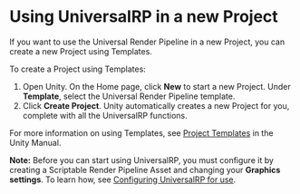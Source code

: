 # Using UniversalRP in a new Project

If you want to use the Universal Render Pipeline in a new Project, you can create a new Project using Templates.

To create a Project using Templates:

1. Open Unity. On the Home page, click __New__ to start a new Project. Under __Template__, select the Universal Render Pipeline template.
2. Click __Create Project__. Unity automatically creates a new Project for you, complete with all the UniversalRP functions.

For more information on using Templates, see [Project Templates](https://docs.unity3d.com/Manual/ProjectTemplates.html) in the Unity Manual.

**Note:** Before you can start using UniversalRP, you must configure it by creating a Scriptable Render Pipeline Asset and changing your **Graphics settings**. To learn how, see [Configuring UniversalRP for use](configuring-universalrp-for-use.md).

